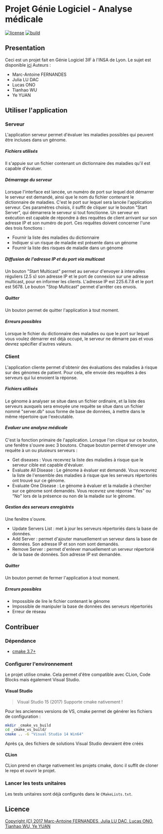 # Projet Génie Logiciel - Analyse médicale

[![license](https://img.shields.io/github/license/Embraser01/INSA-GL-Analyse-medicale.svg)](./LICENSE.md)
[![build](https://api.travis-ci.org/Embraser01/INSA-GL-Analyse-medicale.svg?branch=prod)](https://travis-ci.org/Embraser01/INSA-GL-Analyse-medicale)

## Presentation
  Ceci est un projet fait en Génie Logiciel 3IF à l'INSA de Lyon. Le sujet est disponible [ici](./doc/sujet.pdf)
  Auteurs :
*    Marc-Antoine FERNANDES
*    Julia LU DAC
*    Lucas ONO
*    Tianhao WU
*    Ye YUAN

## Utiliser l'application

### Serveur

L'application serveur permet d'évaluer les maladies possibles qui peuvent être incluses dans un génome. 

##### Fichiers utilisés
Il s'appuie sur un fichier contenant un dictionnaire des maladies qu'il est capable d'évaluer. 

##### Démarrage du serveur

Lorsque l'interface est lancée, un numéro de port sur lequel doit démarrer le serveur est demandé, ainsi que le nom du fichier contenant le dictionnaire de maladies. C'est le port sur lequel sera lancée l'application serveur. Ces paramètres choisis, il suffit de cliquer sur le bouton "Start Server", qui démarrera le serveur si tout fonctionne.
Un serveur en exécution est capable de répondre à des requêtes de client arrivant sur son adresse IP et son numéro de port. Ces requêtes doivent concerner l'une des trois fonctions : 
* Fournir la liste des maladies du dictionnaire
* Indiquer si un risque de maladie est présente dans un génome
* Fournir la liste des risques de maladie dans un génome

##### Diffusion de l'adresse IP et du port via multicast
Un bouton "Start Multicast" permet au serveur d'envoyer à intervalles réguliers (2.5 s) son adresse IP et le port de connexion sur une adresse multicast, pour en informer les clients. L'adresse IP est 225.6.7.8 et le port est 5678.
Le bouton "Stop Multicast" permet d'arrêter ces envois.

##### Quitter
Un bouton permet de quitter l'application à tout moment.

##### Erreurs possibles 
Lorsque le fichier du dictionnaire des maladies ou que le port sur lequel vous voulez démarrer est déjà occupé, le serveur ne démarre pas et vous devrez spécifier d'autres valeurs.


### Client

L'application cliente permet d'obtenir des évaluations des maladies à risque sur des génomes de patient. Pour cela, elle envoie des requêtes à des serveurs qui lui envoient la réponse.

##### Fichiers utilisés
Le génome à analyser se situe dans un fichier ordinaire, et la liste des serveurs auxquels sera envoyée une requête se situe dans un fichier nommé "server.db" sous forme de base de données, à mettre dans le même répertoire que l'exécutable.

##### Evaluer une analyse médicale
C'est la fonction primaire de l'application. Lorsque l'on clique sur ce bouton, une fenêtre s'ouvre avec 3 boutons. Chaque bouton permet d'envoyer une requête à un ou plusieurs serveurs :
* Get diseases : Vous recevrez la liste des maladies à risque que le serveur cible est capable d'évaluer.
* Evaluate All Disease : Le génome à évaluer est demandé. Vous recevrez la liste de l'ensemble des maladies à risque que les serveurs répertoriés ont trouvé sur ce génome.
* Evaluate One Disease : Le génome à évaluer et la maladie à chercher sur ce génome sont demandés. Vous recevrez une réponse "Yes" ou "No" lors de la présence ou non de la maladie sur le génome.

##### Gestion des serveurs enregistrés
Une fenêtre s'ouvre. 
* Update Servers List : met à jour les serveurs répertoriés dans la base de données. 
* Add Server : permet d'ajouter manuellement un serveur dans la base de données. Son adresse IP et son nom sont demandés. 
* Remove Server : permet d'enlever manuellement un serveur répertorié de la base de données. Son adresse IP est demandée. 


##### Quitter
Un bouton permet de fermer l'application à tout moment.

##### Erreurs possibles 
* Impossible de lire le fichier contenant le génome
* Impossible de manipuler la base de données des serveurs répertoriés
* Erreur de réseau 

## Contribuer

### Dépendance

* [cmake 3.7+](https://cmake.org/)

### Configurer l'environnement

Le projet utilise cmake. Cela permet d'être compatible avec CLion, 
Code Blocks mais également Visual Studio.

#### Visual Studio

> Visual Studio 15 (2017) Supporte cmake nativement !

Pour les anciennes versions de VS, cmake permet de générer les fichiers de configuration :
```bash
mkdir _cmake_vs_build
cd _cmake_vs_build/
cmake .. -G "Visual Studio 14 Win64"
```

Après ça, des fichiers de solutions Visual Studio devraient être créés

#### CLion

CLion prend en charge nativement les projets cmake,
donc il suffit de cloner le repo et ouvrir le projet.


### Lancer les tests unitaires

Les tests unitaires sont déjà configurés dans le `CMakeLists.txt`.

## Licence

[Copyright (C) 2017  Marc-Antoine FERNANDES, 
Julia LU DAC, Lucas ONO, Tianhao WU, Ye YUAN](./LICENSE.md)
